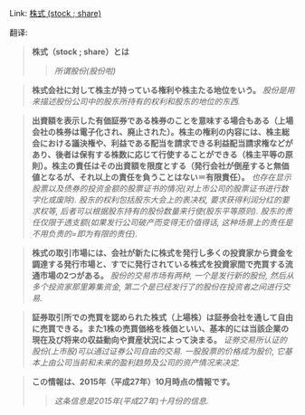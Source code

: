 Link: [株式 (stock ; share)]()

翻译:
> **株式（stock ; share）とは**
>> *所谓股份(股份啦)*

> **株式会社に対して株主が持っている権利や株主たる地位をいう。**
> *股份是用来描述股份公司中的股东所持有的权利和股东的地位的东西.*

> **出資額を表示した有価証券である株券のことを意味する場合もある（上場会社の株券は電子化され、廃止された）。株主の権利の内容には、株主総会における議決権や、利益である配当を請求できる利益配当請求権などがあり、後者は保有する株数に応じて行使することができる（株主平等の原則）。株主の責任はその出資額を限度とする（発行会社が倒産すると無価値となるが、それ以上の責任を負うことはない＝有限責任）。**
> *也存在显示股票以及债券的投资金额的股票证书的情况(对上市公司的股票证书进行数字化或废除). 股东的权利包括股东大会上的表决权, 要求获得利润分红的要求权等, 后者可以根据股东持有的股份数量来行使(股东平等原则). 股东的责任仅限于透支额(如果发行公司破产而变得无价值得话, 这种场景上的责任是不用负责的=即为有限的责任).*

> **株式の取引市場には、会社が新たに株式を発行し多くの投資家から資金を調達する発行市場と、すでに発行されている株式を投資家間で売買する流通市場の2つがある。**
> *股份的交易市场有两种, 一个是发行新的股份, 然后从多个投资家那里筹集资金, 第二个是已经发行了的股份在投资者之间进行交易.*

> **証券取引所での売買を認められた株式（上場株）は証券会社を通して自由に売買できる。また1株の売買価格を株価といい、基本的には当該企業の現在及び将来の収益動向や資産状況によって決まる。**
> *证劵交易所认证的股份(上市股)可以通过证券公司自由的交易. 一股股票的价格成为股价, 它基本上由公司当前和未来的盈利趋势及公司的资产情况来决定.*

> **この情報は、2015年（平成27年）10月時点の情報です。**
>> *这条信息是2015年(平成27年)十月份的信息.*

